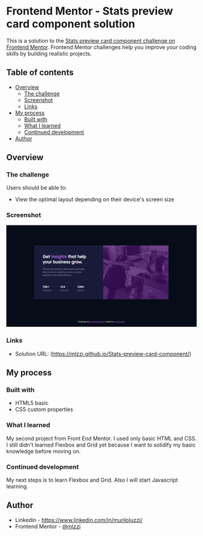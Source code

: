 # Frontend Mentor - Stats preview card component solution

This is a solution to the [Stats preview card component challenge on Frontend Mentor](https://www.frontendmentor.io/challenges/stats-preview-card-component-8JqbgoU62). Frontend Mentor challenges help you improve your coding skills by building realistic projects. 

## Table of contents

- [Overview](#overview)
  - [The challenge](#the-challenge)
  - [Screenshot](#screenshot)
  - [Links](#links)
- [My process](#my-process)
  - [Built with](#built-with)
  - [What I learned](#what-i-learned)
  - [Continued development](#continued-development)
- [Author](#author)

## Overview

### The challenge

Users should be able to:

- View the optimal layout depending on their device's screen size

### Screenshot

![](./screenshot.png)

### Links

- Solution URL: (https://mlzzi.github.io/Stats-preview-card-component/)

## My process

### Built with

- HTML5 basic
- CSS custom properties

### What I learned

My second project from Front End Mentor. I used only basic HTML and CSS. I still didn't learned Flexbox and Grid yet because I want to solidify my basic knowledge before moving on.

### Continued development

My next steps is to learn Flexbox and Grid. Also I will start Javascript learning.

## Author

- Linkedin - https://www.linkedin.com/in/muriloluzzi/
- Frontend Mentor - [@mlzzi](https://www.frontendmentor.io/profile/mlzzi)

